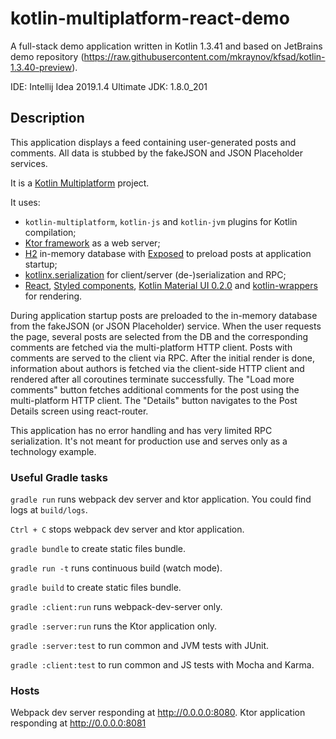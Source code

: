 # kotlin-multiplatform-react-demo

A full-stack demo application written in Kotlin 1.3.41 and based on JetBrains demo repository (https://raw.githubusercontent.com/mkraynov/kfsad/kotlin-1.3.40-preview).

IDE: Intellij Idea 2019.1.4 Ultimate
JDK: 1.8.0_201

## Description

This application displays a feed containing user-generated posts and comments. All data is stubbed by the fakeJSON and JSON Placeholder services.

It is a [Kotlin Multiplatform](https://kotlinlang.org/docs/reference/multiplatform.html) project.

It uses:
- `kotlin-multiplatform`, `kotlin-js` and `kotlin-jvm` plugins for Kotlin compilation;
- [Ktor framework](https://ktor.io) as a web server;
- [H2](http://www.h2database.com/html/main.html) in-memory database with [Exposed](https://github.com/JetBrains/Exposed) to preload posts at application startup;
- [kotlinx.serialization](https://github.com/Kotlin/kotlinx.serialization) for client/server (de-)serialization and RPC;
- [React](https://reactjs.org), [Styled components](https://www.styled-components.com), [Kotlin Material UI 0.2.0](https://github.com/subroh0508/kotlin-material-ui) and [kotlin-wrappers](https://github.com/JetBrains/kotlin-wrappers) for rendering. 

During application startup posts are preloaded to the in-memory database from the fakeJSON (or JSON Placeholder) service. 
When the user requests the page, several posts are selected from the DB and the corresponding comments are fetched via the multi-platform HTTP client.
Posts with comments are served to the client via RPC. After the initial render is done, information about authors is fetched via the client-side HTTP client and rendered after all coroutines terminate successfully.
The "Load more comments" button fetches additional comments for the post using the multi-platform HTTP client. The "Details" button navigates to the Post Details screen using react-router.

This application has no error handling and has very limited RPC serialization. It's not meant for production use and serves only as a technology example.

### Useful Gradle tasks
`gradle run` runs webpack dev server and ktor application. You could find logs at `build/logs`.

`Ctrl + C` stops webpack dev server and ktor application.

`gradle bundle` to create static files bundle.

`gradle run -t` runs continuous build (watch mode).

`gradle build` to create static files bundle.

`gradle :client:run` runs webpack-dev-server only.

`gradle :server:run` runs the Ktor application only.

`gradle :server:test` to run common and JVM tests with JUnit.

`gradle :client:test` to run common and JS tests with Mocha and Karma.

### Hosts
Webpack dev server responding at http://0.0.0.0:8080. Ktor application responding at http://0.0.0.0:8081
